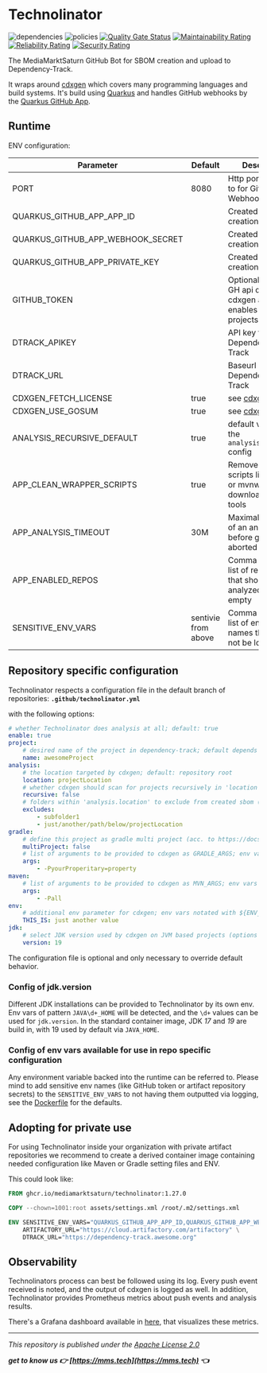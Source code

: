 # Technolinator

![dependencies](https://dtrack.mmst.eu/api/v1/badge/vulns/project/technolinator/main) ![policies](https://dtrack.mmst.eu/api/v1/badge/violations/project/technolinator/main)
[![Quality Gate Status](https://sonarqube.cloud.mmst.eu/api/project_badges/measure?project=technolinator%3Amain&metric=alert_status&token=squ_c20d5a134cfb4e85c6046de00451b6f4d21ee225)](https://sonarqube.cloud.mmst.eu/dashboard?id=technolinator%3Amain) [![Maintainability Rating](https://sonarqube.cloud.mmst.eu/api/project_badges/measure?project=technolinator%3Amain&metric=sqale_rating&token=squ_c20d5a134cfb4e85c6046de00451b6f4d21ee225)](https://sonarqube.cloud.mmst.eu/dashboard?id=technolinator%3Amain) [![Reliability Rating](https://sonarqube.cloud.mmst.eu/api/project_badges/measure?project=technolinator%3Amain&metric=reliability_rating&token=squ_c20d5a134cfb4e85c6046de00451b6f4d21ee225)](https://sonarqube.cloud.mmst.eu/dashboard?id=technolinator%3Amain) [![Security Rating](https://sonarqube.cloud.mmst.eu/api/project_badges/measure?project=technolinator%3Amain&metric=security_rating&token=squ_c20d5a134cfb4e85c6046de00451b6f4d21ee225)](https://sonarqube.cloud.mmst.eu/dashboard?id=technolinator%3Amain)

The MediaMarktSaturn GitHub Bot for SBOM creation and upload to Dependency-Track.

It wraps around [cdxgen](https://github.com/CycloneDX/cdxgen) which covers many programming languages and build systems.
It's build using [Quarkus](https://quarkus.io/) and handles GitHub webhooks by the [Quarkus GitHub App](https://quarkiverse.github.io/quarkiverse-docs/quarkus-github-app/dev/index.html).

## Runtime

ENV configuration:

| Parameter                         | Default                | Description                                                                 |
|-----------------------------------|------------------------|-----------------------------------------------------------------------------|
| PORT                              | 8080                   | Http port to listen to for GitHub Webhook events                            |
| QUARKUS_GITHUB_APP_APP_ID         |                        | Created during app creation on GitHub                                       |
| QUARKUS_GITHUB_APP_WEBHOOK_SECRET |                        | Created during app creation on GitHub                                       |
| QUARKUS_GITHUB_APP_PRIVATE_KEY    |                        | Created during app creation on GitHub                                       |
| GITHUB_TOKEN                      |                        | Optional. Raises GH api quota for cdxgen and enables `go mod` projects      |
| DTRACK_APIKEY                     |                        | API key to access Dependency-Track                                          |
| DTRACK_URL                        |                        | Baseurl of Dependency-Track                                                 |
| CDXGEN_FETCH_LICENSE              | true                   | see [cdxgen](https://github.com/CycloneDX/cdxgen#environment-variables)     |
| CDXGEN_USE_GOSUM                  | true                   | see [cdxgen](https://github.com/CycloneDX/cdxgen#environment-variables)     |
| ANALYSIS_RECURSIVE_DEFAULT        | true                   | default value for the `analysis.recursvie` config                           |
| APP_CLEAN_WRAPPER_SCRIPTS         | true                   | Remove wrapper scripts like gradlew or mvnw for not downloading these tools |
| APP_ANALYSIS_TIMEOUT              | 30M                    | Maximal duration of an analysis before getting aborted                      |
| APP_ENABLED_REPOS                 |                        | Comma separated list of repo names that should be analyzed; all if empty    |
| SENSITIVE_ENV_VARS                | sentivie from above    | Comma separated list of env var names that must not be logged               |

## Repository specific configuration

Technolinator respects a configuration file in the default branch of repositories:
**`.github/technolinator.yml`**

with the following options:
```yaml
# whether Technolinator does analysis at all; default: true
enable: true
project:
    # desired name of the project in dependency-track; default depends on build system, for maven it's: "groupId:artifactId"
    name: awesomeProject
analysis:
    # the location targeted by cdxgen; default: repository root
    location: projectLocation
    # whether cdxgen should scan for projects recursively in 'location' or only 'location' itself; default: false
    recursive: false
    # folders within 'analysis.location' to exclude from created sbom (e.g. non-production stuff)
    excludes:
        - subfolder1
        - just/another/path/below/projectLocation
gradle:
    # define this project as gradle multi project (acc. to https://docs.gradle.org/current/userguide/intro_multi_project_builds.html)
    multiProject: false
    # list of arguments to be provided to cdxgen as GRADLE_ARGS; env vars notated with ${ENV_VAR} will be resolved (see below)
    args:
        - -PyourProperitary=property
maven:
    # list of arguments to be provided to cdxgen as MVN_ARGS; env vars notated with ${ENV_VAR} will be resolved (see below)
    args:
        - -Pall
env:
    # additional env parameter for cdxgen; env vars notated with ${ENV_VAR} will be resolved (see below)
    THIS_IS: just another value
jdk:
    # select JDK version used by cdxgen on JVM based projects (options below)
    version: 19
```

The configuration file is optional and only necessary to override default behavior.

### Config of jdk.version

Different JDK installations can be provided to Technolinator by its own env.
Env vars of pattern `JAVA\d+_HOME` will be detected, and the `\d+` values can be used for `jdk.version`.
In the standard container image, JDK _17_ and _19_ are build in, with 19 used by default via `JAVA_HOME`.

### Config of env vars available for use in repo specific configuration

Any environment variable backed into the runtime can be referred to.
Please mind to add sensitive env names (like GitHub token or artifact repository secrets) to the `SENSITIVE_ENV_VARS` to not having them outputted via logging, see the [Dockerfile](src/main/docker/Dockerfile) for the defaults.

## Adopting for private use

For using Technolinator inside your organization with private artifact repositories we recommend to create a derived container image containing needed configuration like Maven or Gradle setting files and ENV.

This could look like:

```dockerfile
FROM ghcr.io/mediamarktsaturn/technolinator:1.27.0

COPY --chown=1001:root assets/settings.xml /root/.m2/settings.xml

ENV SENSITIVE_ENV_VARS="QUARKUS_GITHUB_APP_APP_ID,QUARKUS_GITHUB_APP_WEBHOOK_SECRET,QUARKUS_GITHUB_APP_PRIVATE_KEY,ARTIFACTORY_USER,ARTIFACTORY_PASSWORD,GITHUB_TOKEN,DTRACK_APIKEY" \
    ARTIFACTORY_URL="https://cloud.artifactory.com/artifactory" \
    DTRACK_URL="https://dependency-track.awesome.org"
```

## Observability

Technolinators process can best be followed using its log. Every push event received is noted, and the output of cdxgen is logged as well.
In addition, Technolinator provides Prometheus metrics about push events and analysis results.

There's a Grafana dashboard available in [here](_dashboards), that visualizes these metrics.

---

_This repository is published under the [Apache License 2.0](https://www.apache.org/licenses/LICENSE-2.0)_

**_get to know us 👉 [https://mms.tech](https://mms.tech) 👈_**
